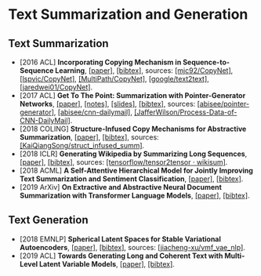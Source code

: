 # Text Summarization and Generation

## Text Summarization
- [2016 ACL] **Incorporating Copying Mechanism in Sequence-to-Sequence Learning**, [[paper]](Incorporating%20Copying%20Mechanism%20in%20Sequence-to-Sequence%20Learning), [[bibtex]](/Bibtex/Incorporating%20Copying%20Mechanism%20in%20Sequence-to-Sequence%20Learning.bib), sources: [[mjc92/CopyNet]](https://github.com/mjc92/CopyNet), [[lspvic/CopyNet]](https://github.com/lspvic/CopyNet), [[MultiPath/CopyNet]](https://github.com/MultiPath/CopyNet), [[google/text2text]](https://github.com/google/text2text), [[jaredwei01/CopyNet]](https://github.com/jaredwei01/CopyNet).
- [2017 ACL] **Get To The Point: Summarization with Pointer-Generator Networks**, [[paper]](http://aclweb.org/anthology/P17-1099), [[notes]](http://anthology.aclweb.org/attachments/P/P17/P17-1099.Notes.pdf), [[slides]](http://anthology.aclweb.org/attachments/P/P17/P17-1099.Presentation.pdf), [[bibtex]](/Bibtex/Get%20To%20The%20Point%20-%20Summarization%20with%20Pointer-Generator%20Networks.bib), sources: [[abisee/pointer-generator]](https://github.com/abisee/pointer-generator), [[abisee/cnn-dailymail]](https://github.com/abisee/cnn-dailymail), [[JafferWilson/Process-Data-of-CNN-DailyMail]](https://github.com/JafferWilson/Process-Data-of-CNN-DailyMail).
- [2018 COLING] **Structure-Infused Copy Mechanisms for Abstractive Summarization**, [[paper]](http://aclweb.org/anthology/C18-1146), [[bibtex]](/Bibtex/Structure-Infused%20Copy%20Mechanisms%20for%20Abstractive%20Summarization.bib), sources: [[KaiQiangSong/struct_infused_summ]](https://github.com/KaiQiangSong/struct_infused_summ).
- [2018 ICLR] **Generating Wikipedia by Summarizing Long Sequences**, [[paper]](https://openreview.net/pdf?id=Hyg0vbWC-), [[bibtex]](/Bibtex/Generating%20Wikipedia%20by%20Summarizing%20Long%20Sequences.bib), sources: [[tensorflow/tensor2tensor · wikisum]](https://github.com/tensorflow/tensor2tensor/tree/master/tensor2tensor/data_generators/wikisum).
- [2018 ACML] **A Self-Attentive Hierarchical Model for Jointly Improving Text Summarization and Sentiment Classification**, [[paper]](http://proceedings.mlr.press/v95/wang18b/wang18b.pdf), [[bibtex]](/Bibtex/A%20Self-Attentive%20Hierarchical%20Model%20for%20Jointly%20Improving%20Text%20Summarization%20and%20Sentiment%20Classification.bib).
- [2019 ArXiv] **On Extractive and Abstractive Neural Document Summarization with Transformer Language Models**, [[paper]](https://arxiv.org/pdf/1909.03186.pdf), [[bibtex]](/Bibtex/On%20Extractive%20and%20Abstractive%20Neural%20Document%20Summarization.bib).

## Text Generation
- [2018 EMNLP] **Spherical Latent Spaces for Stable Variational Autoencoders**, [[paper]](https://aclweb.org/anthology/D18-1480), [[bibtex]](/Bibtex/Spherical%20Latent%20Spaces%20for%20Stable%20Variational%20Autoencoders.bib), sources: [[jiacheng-xu/vmf_vae_nlp]](https://github.com/jiacheng-xu/vmf_vae_nlp).
- [2019 ACL] **Towards Generating Long and Coherent Text with Multi-Level Latent Variable Models**, [[paper]](https://www.aclweb.org/anthology/P19-1200), [[bibtex]](/Bibtex/Towards%20Generating%20Long%20and%20Coherent%20Text%20with%20Multi-Level%20Latent%20Variable%20Models.bib).
